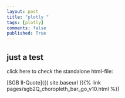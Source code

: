 ```yaml
---
layout: post
title: "plotly "
tags: [plotly]
comments: false
published: True
---
```


## just a test

click here to check the standalone html-file:

[SGB II-Quote]({{ site.baseurl }}{% link pages/sgb2Q_choropleth_bar_go_v10.html %})
